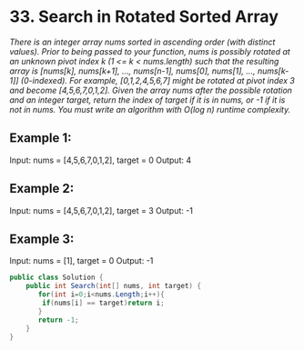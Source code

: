 # 33. Search in Rotated Sorted Array
*There is an integer array nums sorted in ascending order (with distinct values).
Prior to being passed to your function, nums is possibly rotated at an unknown pivot index k (1 <= k < nums.length) such that the resulting array is 
[nums[k], nums[k+1], ..., nums[n-1], nums[0], nums[1], ..., nums[k-1]] (0-indexed). For example, [0,1,2,4,5,6,7] might be rotated at pivot index 3 and become [4,5,6,7,0,1,2].
Given the array nums after the possible rotation and an integer target, return the index of target if it is in nums, or -1 if it is not in nums.
You must write an algorithm with O(log n) runtime complexity.*

## Example 1:
Input: nums = [4,5,6,7,0,1,2], target = 0
Output: 4

## Example 2:
Input: nums = [4,5,6,7,0,1,2], target = 3
Output: -1

## Example 3:
Input: nums = [1], target = 0
Output: -1

```csharp
public class Solution {
    public int Search(int[] nums, int target) {
       for(int i=0;i<nums.Length;i++){
        if(nums[i] == target)return i;
       }
       return -1;
    }
}
```
